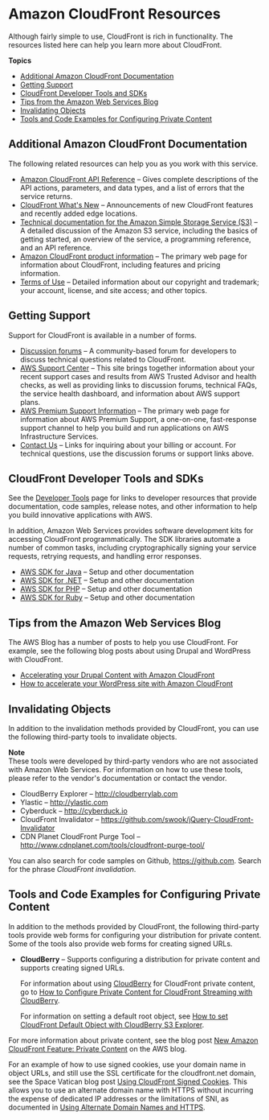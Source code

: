 # Amazon CloudFront Resources<a name="Resources"></a>

Although fairly simple to use, CloudFront is rich in functionality\. The resources listed here can help you learn more about CloudFront\.

**Topics**
+ [Additional Amazon CloudFront Documentation](#resources-additional-cloudfront-documentation)
+ [Getting Support](#resources-cloudfront-support)
+ [CloudFront Developer Tools and SDKs](#resources-developer-tools)
+ [Tips from the Amazon Web Services Blog](#resources-aws-blog-tips)
+ [Invalidating Objects](#resources-invalidation-tools)
+ [Tools and Code Examples for Configuring Private Content](#resources-distributing-private-content)

## Additional Amazon CloudFront Documentation<a name="resources-additional-cloudfront-documentation"></a>

The following related resources can help you as you work with this service\.
+ [Amazon CloudFront API Reference](https://docs.aws.amazon.com/cloudfront/latest/APIReference/) – Gives complete descriptions of the API actions, parameters, and data types, and a list of errors that the service returns\.
+ [CloudFront What's New](https://aws.amazon.com//cloudfront/whats-new/) – Announcements of new CloudFront features and recently added edge locations\. 
+ [Technical documentation for the Amazon Simple Storage Service \(S3\)](http://aws.amazon.com/documentation/s3/) – A detailed discussion of the Amazon S3 service, including the basics of getting started, an overview of the service, a programming reference, and an API reference\. 
+ [Amazon CloudFront product information](http://aws.amazon.com/cloudfront/) – The primary web page for information about CloudFront, including features and pricing information\.
+ [Terms of Use](http://aws.amazon.com/terms/) – Detailed information about our copyright and trademark; your account, license, and site access; and other topics\.

## Getting Support<a name="resources-cloudfront-support"></a>

Support for CloudFront is available in a number of forms\.
+ [Discussion forums](https://forums.aws.amazon.com/forum.jspa?forumID=46) – A community\-based forum for developers to discuss technical questions related to CloudFront\.
+ [AWS Support Center](https://console.aws.amazon.com/support/home#/) – This site brings together information about your recent support cases and results from AWS Trusted Advisor and health checks, as well as providing links to discussion forums, technical FAQs, the service health dashboard, and information about AWS support plans\.
+ [AWS Premium Support Information](https://aws.amazon.com/premiumsupport/) – The primary web page for information about AWS Premium Support, a one\-on\-one, fast\-response support channel to help you build and run applications on AWS Infrastructure Services\.
+ [Contact Us](http://aws.amazon.com/contact-us/) – Links for inquiring about your billing or account\. For technical questions, use the discussion forums or support links above\.

## CloudFront Developer Tools and SDKs<a name="resources-developer-tools"></a>

See the [Developer Tools](https://aws.amazon.com/developertools/) page for links to developer resources that provide documentation, code samples, release notes, and other information to help you build innovative applications with AWS\. 

In addition, Amazon Web Services provides software development kits for accessing CloudFront programmatically\. The SDK libraries automate a number of common tasks, including cryptographically signing your service requests, retrying requests, and handling error responses\.
+ [AWS SDK for Java](http://aws.amazon.com/sdkforjava/) – Setup and other documentation
+ [AWS SDK for \.NET](http://aws.amazon.com/sdkfornet/) – Setup and other documentation
+ [AWS SDK for PHP](http://aws.amazon.com/sdkforphp/) – Setup and other documentation
+ [AWS SDK for Ruby](http://aws.amazon.com/sdkforruby/) – Setup and other documentation

## Tips from the Amazon Web Services Blog<a name="resources-aws-blog-tips"></a>

The AWS Blog has a number of posts to help you use CloudFront\. For example, see the following blog posts about using Drupal and WordPress with CloudFront\.
+ [ Accelerating your Drupal Content with Amazon CloudFront](https://aws.amazon.com/blogs/networking-and-content-delivery/accelerating-your-drupal-content-with-amazon-cloudfront/)
+ [ How to accelerate your WordPress site with Amazon CloudFront](https://aws.amazon.com/blogs/startups/how-to-accelerate-your-wordpress-site-with-amazon-cloudfront/)

## Invalidating Objects<a name="resources-invalidation-tools"></a>

In addition to the invalidation methods provided by CloudFront, you can use the following third\-party tools to invalidate objects\.

**Note**  
These tools were developed by third\-party vendors who are not associated with Amazon Web Services\. For information on how to use these tools, please refer to the vendor's documentation or contact the vendor\. 
+ CloudBerry Explorer – [http://cloudberrylab\.com](http://cloudberrylab.com)
+ Ylastic – [http://ylastic\.com](http://ylastic.com)
+ Cyberduck – [http://cyberduck\.io](http://cyberduck.io)
+ CloudFront Invalidator – [https://github\.com/swook/jQuery\-CloudFront\-Invalidator](https://github.com/swook/jQuery-CloudFront-Invalidator)
+ CDN Planet CloudFront Purge Tool – [http://www\.cdnplanet\.com/tools/cloudfront\-purge\-tool/](http://www.cdnplanet.com/tools/cloudfront-purge-tool/)

You can also search for code samples on Github, [https://github\.com](https://github.com)\. Search for the phrase *CloudFront invalidation*\.

## Tools and Code Examples for Configuring Private Content<a name="resources-distributing-private-content"></a>

In addition to the methods provided by CloudFront, the following third\-party tools provide web forms for configuring your distribution for private content\. Some of the tools also provide web forms for creating signed URLs\.
+ **CloudBerry** – Supports configuring a distribution for private content and supports creating signed URLs\.

  For information about using [CloudBerry](http://www.cloudberrylab.com/) for CloudFront private content, go to [How to Configure Private Content for CloudFront Streaming with CloudBerry](http://blog.cloudberrylab.com/2010/03/how-to-configure-private-content-for.html)\.

  For information on setting a default root object, see [How to set CloudFront Default Object with CloudBerry S3 Explorer](http://blog.cloudberrylab.com/2010/08/how-to-set-cloudfront-default-object.html)\.

For more information about private content, see the blog post [New Amazon CloudFront Feature: Private Content](https://aws.amazon.com/blogs/aws/new-amazon-cloudfront-feature-private-content/) on the AWS blog\.

For an example of how to use signed cookies, use your domain name in object URLs, and still use the SSL certificate for the cloudfront\.net domain, see the Space Vatican blog post [Using CloudFront Signed Cookies](http://www.spacevatican.org/2015/5/1/using-cloudfront-signed-cookies/)\. This allows you to use an alternate domain name with HTTPS without incurring the expense of dedicated IP addresses or the limitations of SNI, as documented in [Using Alternate Domain Names and HTTPS](using-https-alternate-domain-names.md)\.